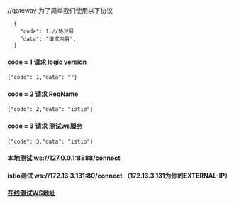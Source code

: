 //gateway 为了简单我们使用以下协议
```base
  {
    "code": 1,//协议号
    "data": "请求内容",
  }
```
#### code = 1 请求 logic version
```base
{"code": 1,"data": ""}
```
#### code = 2 请求 ReqName
 ```base
{"code": 2,"data": "istio"}
```
#### code = 3 请求 测试ws服务
 ```base
{"code": 3,"data": "istio"}
```
#### 本地测试  ws://127.0.0.1:8888/connect
#### istio测试 ws://172.13.3.131:80/connect  （172.13.3.131为你的EXTERNAL-IP）
#### [在线测试WS地址](http://www.easyswoole.com/wstool.html)